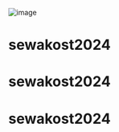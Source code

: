 ![image](https://github.com/user-attachments/assets/2de4f2c1-34c5-4d54-978c-a6455d059cb5)
# sewakost2024
# sewakost2024
# sewakost2024

